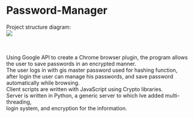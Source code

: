 # Password-Manager
Project structure diagram:<br>
<img src="https://github.com/o500/Password-Manager/blob/55bd4c97262bc81481672b6178d08697040d2f1b/diagram.JPG">

<br>
<br>
Using Google API to create a Chrome browser plugin, the program allows the user to save passwords in an encrypted manner.<br>
The user logs in with gis master password used for hashing function, <br>
after login the user can manage his passwords, and save password automatically while browsing.<br>
Client scripts are written with JavaScript using Crypto libraries. <br>
Server is written in Python, a generic server to which Ive added multi-threading,<br>
login system, and encryption for the information.
